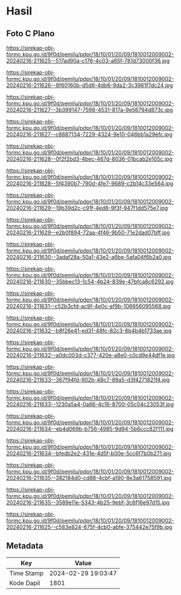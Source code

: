 # Hasil

## Foto C Plano

https://sirekap-obj-formc.kpu.go.id/9f0d/pemilu/pdpr/18/10/01/20/09/1810012009002-20240216-211625--517ad90a-c176-4c03-a65f-781d73000f36.jpg

https://sirekap-obj-formc.kpu.go.id/9f0d/pemilu/pdpr/18/10/01/20/09/1810012009002-20240216-211626--8f60160b-d5d6-4db6-9da2-3c3961f7dc24.jpg

https://sirekap-obj-formc.kpu.go.id/9f0d/pemilu/pdpr/18/10/01/20/09/1810012009002-20240216-211627--3b399147-7598-4531-817a-9e56794d873c.jpg

https://sirekap-obj-formc.kpu.go.id/9f0d/pemilu/pdpr/18/10/01/20/09/1810012009002-20240216-211627--c8887134-7229-4324-9e10-046bb1a29efc.jpg

https://sirekap-obj-formc.kpu.go.id/9f0d/pemilu/pdpr/18/10/01/20/09/1810012009002-20240216-211628--0f2f2bd3-4bec-467d-8036-01bcab2e105c.jpg

https://sirekap-obj-formc.kpu.go.id/9f0d/pemilu/pdpr/18/10/01/20/09/1810012009002-20240216-211628--5f4390b7-790d-4fe7-9689-c2b14c33e564.jpg

https://sirekap-obj-formc.kpu.go.id/9f0d/pemilu/pdpr/18/10/01/20/09/1810012009002-20240216-211629--19b39d2c-c91f-4ed8-9f3f-947f1dd575e7.jpg

https://sirekap-obj-formc.kpu.go.id/9f0d/pemilu/pdpr/18/10/01/20/09/1810012009002-20240216-211629--e2b0f894-72aa-4f46-9b50-71e2dad07bff.jpg

https://sirekap-obj-formc.kpu.go.id/9f0d/pemilu/pdpr/18/10/01/20/09/1810012009002-20240216-211630--3adaf28a-50a1-43e2-a6be-5afa04f6b2a0.jpg

https://sirekap-obj-formc.kpu.go.id/9f0d/pemilu/pdpr/18/10/01/20/09/1810012009002-20240216-211630--35bbec13-1c54-4b24-839e-47bfca8c6292.jpg

https://sirekap-obj-formc.kpu.go.id/9f0d/pemilu/pdpr/18/10/01/20/09/1810012009002-20240216-211631--c52b3cfd-ac9f-4e0c-af9b-106656095568.jpg

https://sirekap-obj-formc.kpu.go.id/9f0d/pemilu/pdpr/18/10/01/20/09/1810012009002-20240216-211632--b8f26e41-ed31-48fc-82c3-8b4b4b1733ae.jpg

https://sirekap-obj-formc.kpu.go.id/9f0d/pemilu/pdpr/18/10/01/20/09/1810012009002-20240216-211632--a0dc003d-c377-420e-a8e0-c0cd9e44df1e.jpg

https://sirekap-obj-formc.kpu.go.id/9f0d/pemilu/pdpr/18/10/01/20/09/1810012009002-20240216-211633--367f94fd-902b-48c7-89a5-d3f4271821f4.jpg

https://sirekap-obj-formc.kpu.go.id/9f0d/pemilu/pdpr/18/10/01/20/09/1810012009002-20240216-211633--1230a5a4-0a66-4c16-8700-05c04c23053f.jpg

https://sirekap-obj-formc.kpu.go.id/9f0d/pemilu/pdpr/18/10/01/20/09/1810012009002-20240216-211634--eb4d069b-b756-4985-9d94-5b6ccc82f111.jpg

https://sirekap-obj-formc.kpu.go.id/9f0d/pemilu/pdpr/18/10/01/20/09/1810012009002-20240216-211634--bfedb2e2-431e-4d5f-b00e-5cc6f7b0b271.jpg

https://sirekap-obj-formc.kpu.go.id/9f0d/pemilu/pdpr/18/10/01/20/09/1810012009002-20240216-211635--382184d0-cd88-4cbf-a190-8e3a61758591.jpg

https://sirekap-obj-formc.kpu.go.id/9f0d/pemilu/pdpr/18/10/01/20/09/1810012009002-20240216-211635--3589e11e-5343-4b25-9ebf-3c6f16e97d15.jpg

https://sirekap-obj-formc.kpu.go.id/9f0d/pemilu/pdpr/18/10/01/20/09/1810012009002-20240216-211625--c583e824-675f-4cb0-abfe-375442e75f9b.jpg


## Metadata

| Key        | Value               |
| ---------- | ------------------- |
| Time Stamp | 2024-02-29 19:03:47 |
| Kode Dapil | 1801                |



